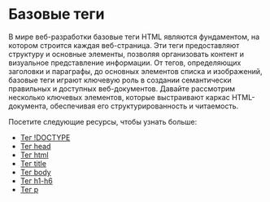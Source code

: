 # Базовые теги

В мире веб-разработки базовые теги HTML являются фундаментом, на котором строится каждая веб-страница. Эти теги предоставляют структуру и основные элементы, позволяя организовать контент и визуальное представление информации. От тегов, определяющих заголовки и параграфы, до основных элементов списка и изображений, базовые теги играют ключевую роль в создании семантически правильных и доступных веб-документов. Давайте рассмотрим несколько ключевых элементов, которые выстраивают каркас HTML-документа, обеспечивая его структурированность и читаемость.

Посетите следующие ресурсы, чтобы узнать больше:
- [Тег !DOCTYPE](Tag%20<!DOCTYPE>/README.md)
- [Тег head](Tag%20<head>/README.md)
- [Тег html](Tag%20<html>/README.md)
- [Тег title](Tag%20<title>/README.md)
- [Тег body](Tag%20<body>/README.md)
- [Тег h1-h6](Tag%20<h1>%20-%20<h6>/README.md)
- [Тег p](Tag%20<p>/README.md)
